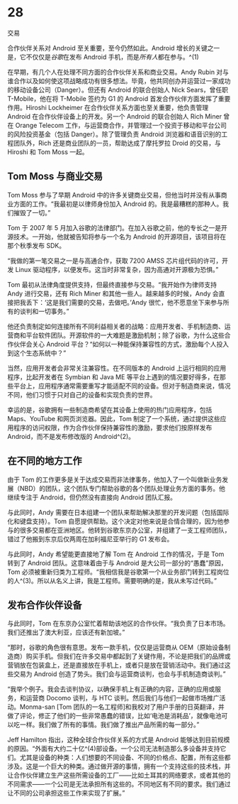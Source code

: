 # 28

交易

合作伙伴关系对 Android 至关重要，至今仍然如此。Android 增长的关键之一是，它不仅仅是*谷歌*在发布 Android 手机，而是*所有人*都在参与。^(1)

在早期，有几个人在处理不同方面的合作伙伴关系和商业交易。Andy Rubin 对与谁合作以及如何使这项战略成功有很多想法。毕竟，他共同创办并运营过一家成功的移动设备公司（Danger）。但还有 Android 的联合创始人 Nick Sears，曾任职 T-Mobile，他在将 T-Mobile 签约为 G1 的 Android 首发合作伙伴方面发挥了重要作用。Hiroshi Lockheimer 在合作伙伴关系方面也至关重要，他负责管理 Android 在合作伙伴设备上的开发。另一个 Android 的联合创始人 Rich Miner 曾在 Orange Telecom 工作，与运营商合作，并管理过一个投资于移动和平台公司的风险投资基金（包括 Danger）。除了管理负责 Android 浏览器和语音识别的工程团队外，Rich 还是商业团队的一员，帮助达成了摩托罗拉 Droid 的交易，与 Hiroshi 和 Tom Moss 一起。

## Tom Moss 与商业交易

Tom Moss 参与了早期 Android 中的许多关键商业交易，但他当时并没有从事商业方面的工作。“我最初是以律师身份加入 Android 的。我是最糟糕的那种人。我们摧毁了一切。”

Tom 于 2007 年 5 月加入谷歌的法律部门。在加入谷歌之前，他的专长之一是开源技术。一开始，他就被告知将参与一个名为 Android 的开源项目，该项目将在那个秋季发布 SDK。

“我做的第一笔交易之一是与高通合作，获取 7200 AMSS 芯片组代码的许可，开发 Linux 驱动程序，以便发布。这当时非常复杂，因为高通对开源极为恐惧。”

Tom 最初从法律角度提供支持，但最终直接参与交易。“我开始作为律师支持 Andy 进行交易，还有 Rich Miner 和其他一些人。越来越多的时候，Andy 会直接把我丢下：‘这是我们需要的交易，去做吧。’Andy 很忙，他不愿意坐下来参与所有的谈判和一切事务。”

他还负责制定如何连接所有不同利益相关者的战略：应用开发者、手机制造商、运营商和平台软件团队。开源软件的一大难题是激励机制；除了谷歌，为什么这些合作伙伴会关心 Android 平台？“如何以一种能保持兼容性的方式，激励每个人投入到这个生态系统中？”

当然，应用开发者会非常关注兼容性。在不同版本的 Android 上运行相同的应用程序，比起开发者在 Symbian 和 Java ME 等平台上遇到的情况要好得多，在那些平台上，应用程序通常需要重写才能适配不同的设备。但对于制造商来说，情况不同，他们习惯于只对自己的设备和实现负责的世界。

幸运的是，谷歌拥有一些制造商希望在其设备上使用的热门应用程序，包括 Maps、YouTube 和网页浏览器。因此，Tom 制定了一个系统，通过提供这些应用程序的访问权限，作为合作伙伴保持兼容性的激励，要求他们按原样发布 Android，而不是发布修改版的 Android^(2)。

## 在不同的地方工作

由于 Tom 的工作更多是关于达成交易而非法律事务，他加入了一个叫做新业务发展（NBD）的团队，这个团队专门帮助谷歌的各个团队处理业务方面的事务。他继续专注于 Android，但仍然没有直接向 Android 团队汇报。

与此同时，Andy 需要在日本组建一个团队来帮助解决那里的开发问题（包括国际化和键盘支持）。Tom 自愿提供帮助。这个决定对他来说是合情合理的，因为他参与的很多交易都在亚洲地区。他转到谷歌东京办公室，并组建了一支工程师团队，错过了他搬到东京后仅两周在加利福尼亚举行的 G1 发布会。

与此同时，Andy 希望能更直接地了解 Tom 在 Android 工作的情况，于是 Tom 转到了 Android 团队。这意味着由于与 Android 是大公司一部分的“愚蠢”原因，Tom 必须被重新归类为工程师。“我相信我是谷歌第一个从业务部门转到工程岗位的人^(3)。所以从名义上讲，我是工程师。需要明确的是，我从未写过代码。”

## 发布合作伙伴设备

与此同时，Tom 在东京办公室忙着帮助该地区的合作伙伴。“我负责了日本市场。我们还推出了澳大利亚，应该还有新加坡。”

“那时，谷歌的角色很有意思。发布一款手机，仅仅是运营商从 OEM（原始设备制造商）购买手机。但我们在许多交易中都起到了关键作用，不论是把我们的品牌或营销放在包装盒上，还是直接放在手机上，或者只是放在营销活动中。我们通过这些交易为 Android 创造了势头。我们会与运营商谈判，也会与手机制造商谈判。”

“我举个例子。我会去谈判协议，以确保手机上有正确的内容，正确的应用或服务，和运营商 Docomo 谈判，与 HTC 谈判。然后我们与他们一起做市场推广活动。Monma-san [Tom 团队的一名工程师]和我校对了用户手册的日英翻译，并做了评论，修正了他们的一些非常愚蠢的错误，比如‘电池是消耗品’，就像电池可以吃一样。我们做了所有的事情。我们做了推出产品所需的每一部分。”

Jeff Hamilton 指出，这种全球合作伙伴关系的方式是 Android 能够达到目前规模的原因。“外面有大约二十亿^(4)部设备。一个公司无法制造那么多设备并支持它们。尤其是设备的种类：人们想要的不同设备、不同的价格点、配置，所有这些都涉及。这是一个巨大的种类。通过做开源的事情，拥有一个支持这些的技术栈，并让合作伙伴建立生产这些所需设备的工厂——比如土耳其的网络要求，或者其他的不同需求——一个公司是无法承担所有这些的。不同地区有不同的要求。我们通过让不同的公司承担这些工作来实现了扩展。”
